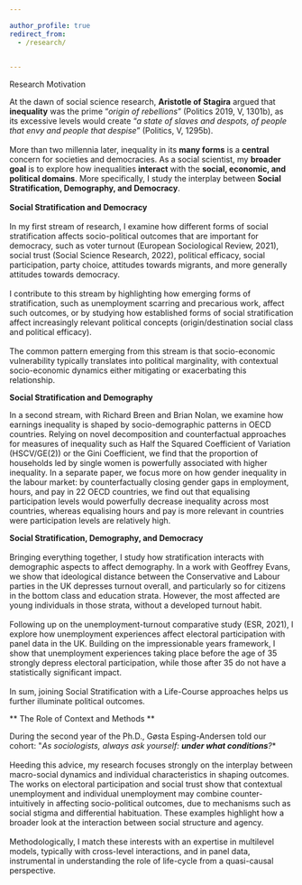 ```yaml
---

author_profile: true
redirect_from: 
  - /research/
  

---
```

Research Motivation


At the dawn of social science research, **Aristotle of Stagira** argued that **inequality** was the prime “_origin of rebellions_” (Politics 2019, V, 1301b), as its excessive levels would create “_a state of slaves and despots, of people that envy and people that despise_” (Politics, V, 1295b). 
\
\
More than two millennia later, inequality in its **many forms** is a **central** concern for societies and democracies. As a social scientist, my **broader goal** is to explore how inequalities **interact** with the **social, economic, and political domains**. More specifically, I study the interplay between **Social Stratification, Demography, and Democracy**.
\
\
**Social Stratification and Democracy**
\
\
In my first stream of research, I examine how different forms of social stratification affects socio-political outcomes that are important for democracy, such as voter turnout (European Sociological Review, 2021), social trust (Social Science Research, 2022), political efficacy, social participation, party choice, attitudes towards migrants, and more generally attitudes towards democracy.
\
\
I contribute to this stream by highlighting how emerging forms of stratification, such as unemployment scarring and precarious work, affect such outcomes, or by studying how established forms of social stratification affect increasingly relevant political concepts (origin/destination social class and political efficacy).
\
\
The common pattern emerging from this stream is that socio-economic vulnerability typically translates into political marginality, with contextual socio-economic dynamics either mitigating or exacerbating this relationship.

**Social Stratification and Demography**

In a second stream, with Richard Breen and Brian Nolan, we examine how earnings inequality is shaped by socio-demographic patterns in OECD countries. Relying on novel decomposition and counterfactual approaches for measures of inequality such as Half the Squared Coefficient of Variation (HSCV/GE(2)) or the Gini Coefficient, we find that the proportion of households led by single women is powerfully associated with higher inequality. In a separate paper, we focus more on how gender inequality in the labour market: by counterfactually closing gender gaps in employment, hours, and pay in 22 OECD countries, we find out that equalising participation levels would powerfully decrease inequality across most countries, whereas equalising hours and pay is more relevant in countries were participation levels are relatively high.

**Social Stratification, Demography, and Democracy**
\
\
Bringing everything together, I study how stratification interacts with demographic aspects to affect demography. In a work with Geoffrey Evans, we show that ideological distance between the Conservative and Labour parties in the UK depresses turnout overall, and particularly so for citizens in the bottom class and education strata. However, the most affected are young individuals in those strata, without a developed turnout habit.
\
\
Following up on the unemployment-turnout comparative study (ESR, 2021), I explore how unemployment experiences affect electoral participation with panel data in the UK. Building on the impressionable years framework, I show that unemployment experiences taking place before the age of 35 strongly depress electoral participation, while those after 35 do not have a statistically significant impact.
\
\
In sum, joining Social Stratification with a Life-Course approaches helps us further illuminate political outcomes.

** The Role of Context and Methods **

During the second year of the Ph.D., Gøsta Esping-Andersen told our cohort: "_As sociologists, always ask yourself: **under what conditions**?_*
\
\
Heeding this advice, my research focuses strongly on the interplay between macro-social dynamics and individual characteristics in shaping outcomes. The works on electoral participation and social trust show that contextual unemployment and individual unemployment may combine counter-intuitively in affecting socio-political outcomes, due to mechanisms such as social stigma and differential habituation. These examples highlight how a broader look at the interaction between social structure and agency.
\
\
Methodologically, I match these interests with an expertise in multilevel models, typically with cross-level interactions, and in panel data, instrumental in understanding the role of life-cycle from a quasi-causal perspective.



